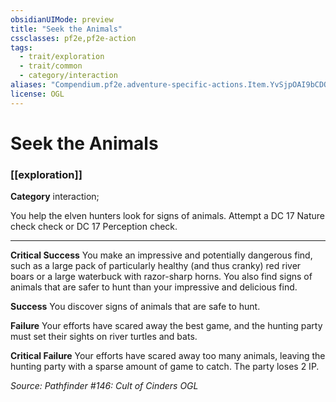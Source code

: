 ```yaml
---
obsidianUIMode: preview
title: "Seek the Animals"
cssclasses: pf2e,pf2e-action
tags:
  - trait/exploration
  - trait/common
  - category/interaction
aliases: "Compendium.pf2e.adventure-specific-actions.Item.YvSjpOAI9bCDQU5h"
license: OGL
---
```

# Seek the Animals

### [[exploration]]

**Category** interaction; 




You help the elven hunters look for signs of animals. Attempt a DC 17 Nature check check or DC 17 Perception check.

* * *

**Critical Success** You make an impressive and potentially dangerous find, such as a large pack of particularly healthy (and thus cranky) red river boars or a large waterbuck with razor-sharp horns. You also find signs of animals that are safer to hunt than your impressive and delicious find.

**Success** You discover signs of animals that are safe to hunt.

**Failure** Your efforts have scared away the best game, and the hunting party must set their sights on river turtles and bats.

**Critical Failure** Your efforts have scared away too many animals, leaving the hunting party with a sparse amount of game to catch. The party loses 2 IP.

*Source: Pathfinder #146: Cult of Cinders*
*OGL*
